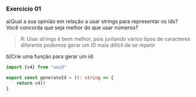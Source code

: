 ### Exercício 01
a)Qual a sua opinião em relação a usar strings para representar os ids?
 Você concorda que seja melhor do que usar números?
 > R: Usar strings é bem melhor, pois juntando vários tipos de caracteres
 > diferente podemos gerar um ID mais difícil de se repetir

 b)Crie uma função para gerar um id:
```ts
import {v4} from "uuid"

export const generateId = (): string => {
    return v4()
}
```